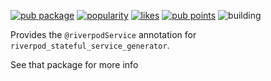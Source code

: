[![pub package](https://img.shields.io/pub/v/riverpod_stateful_service_annotation.svg?label=riverpod_stateful_service_annotation&color=blue)](https://pub.dev/packages/riverpod_stateful_service_annotation)
[![popularity](https://img.shields.io/pub/popularity/riverpod_stateful_service_annotation?logo=dart)](https://pub.dev/packages/riverpod_stateful_service_annotation/score)
[![likes](https://img.shields.io/pub/likes/riverpod_stateful_service_annotation?logo=dart)](https://pub.dev/packages/riverpod_stateful_service_annotation/score)
[![pub points](https://img.shields.io/pub/points/riverpod_stateful_service_annotation?logo=dart)](https://pub.dev/packages/riverpod_stateful_service_annotation/score)
![building](https://github.com/jonataslaw/get/workflows/build/badge.svg)


Provides the `@riverpodService` annotation for `riverpod_stateful_service_generator`.

See that package for more info